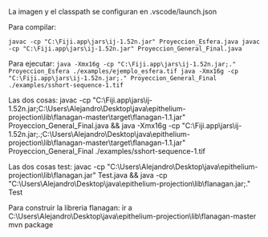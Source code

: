 La imagen y el classpath se configuran en .vscode/launch.json

Para compilar:

`
javac -cp "C:\Fiji.app\jars\ij-1.52n.jar" Proyeccion_Esfera.java
javac -cp "C:\Fiji.app\jars\ij-1.52n.jar" Proyeccion_General_Final.java
`

Para ejecutar:
`
java -Xmx16g -cp "C:\Fiji.app\jars\ij-1.52n.jar;." Proyeccion_Esfera ./examples/ejemplo_esfera.tif
java -Xmx16g -cp "C:\Fiji.app\jars\ij-1.52n.jar;." Proyeccion_General_Final ./examples/sshort-sequence-1.tif
`

Las dos cosas:
javac -cp "C:\Fiji.app\jars\ij-1.52n.jar;C:\Users\Alejandro\Desktop\java\epithelium-projection\lib\flanagan-master\target\flanagan-1.1.jar" Proyeccion_General_Final.java && java -Xmx16g -cp "C:\Fiji.app\jars\ij-1.52n.jar;.;C:\Users\Alejandro\Desktop\java\epithelium-projection\lib\flanagan-master\target\flanagan-1.1.jar" Proyeccion_General_Final ./examples/sshort-sequence-1.tif

Las dos cosas test:
javac -cp "C:\Users\Alejandro\Desktop\java\epithelium-projection\lib\flanagan.jar" Test.java && java -cp "C:\Users\Alejandro\Desktop\java\epithelium-projection\lib\flanagan.jar;." Test 

Para construir la libreria flanagan:
ir a C:\Users\Alejandro\Desktop\java\epithelium-projection\lib\flanagan-master
mvn package